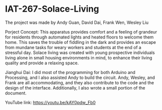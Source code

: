 # IAT-267-Solace-Living

The project was made by Andy Guan, David Dai, Frank Wen, Wesley Liu

Porject Concept:
This apparatus provides comfort and a feeling of grandeur for residents through automated lights and heated floors to welcome them home. This saves the trouble of fiddling in the dark and provides an escape from mundane tasks for weary workers and students at the end of a stressful day. Solace living was created with young prospective individuals living alone in small housing environments in mind, to enhance their living quality and provide a relaxing space.

Jianghui Dai:
I did most of the programming for both Arduino and Processing, and I also assisted Andy to build the circuit. Andy, Wesley, and Frank are all accommodating, and they also contribute to the code and the design of the interface. Additionally, I also wrote a small portion of the document.

YouTube link: https://youtu.be/kAY0pdw_Fb0
